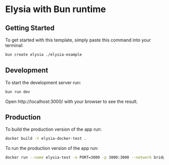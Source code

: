 # Elysia with Bun runtime

## Getting Started
To get started with this template, simply paste this command into your terminal:
```bash
bun create elysia ./elysia-example
```

## Development
To start the development server run:
```bash
bun run dev
```

Open http://localhost:3000/ with your browser to see the result.

## Production
To build the production version of the app run:
```bash
docker build -t elysia-docker-test .
```

To run the production version of the app run:
```bash
docker run --name elysia-test -e PORT=3000 -p 3000:3000 --network bridge elysia-docker-test
```